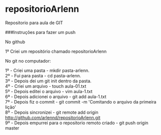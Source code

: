 # repositorioArlenn
Repositorio para aula de GIT

###Instruções para fazer um push

No github

1º Criei um repositório chamado repositorioArlenn

No git no computador:

1º - Criei uma pasta - mkdir pasta-arlenn.     
2º - Fui para pasta - cd pasta-arlenn.  
3º - Depois dei um git init dentro da pasta.  
4º - Criei um arquivo - touch aula-01.txt  
5º - Depois editei o arquivo - vim aula-1.txt  
6ª - Depois adicionei o arquivo - git add aula-1.txt  
7º - Depois fiz o commit - git commit -m 'Comitando o arquivo da primeira lição'  
8º - Depois sincronizei - git remote add origin http://github.com/arlennd/repositorioArlenn.git  
9º - Depois empurrei para o repositorio remoto criado - git push origin master  
